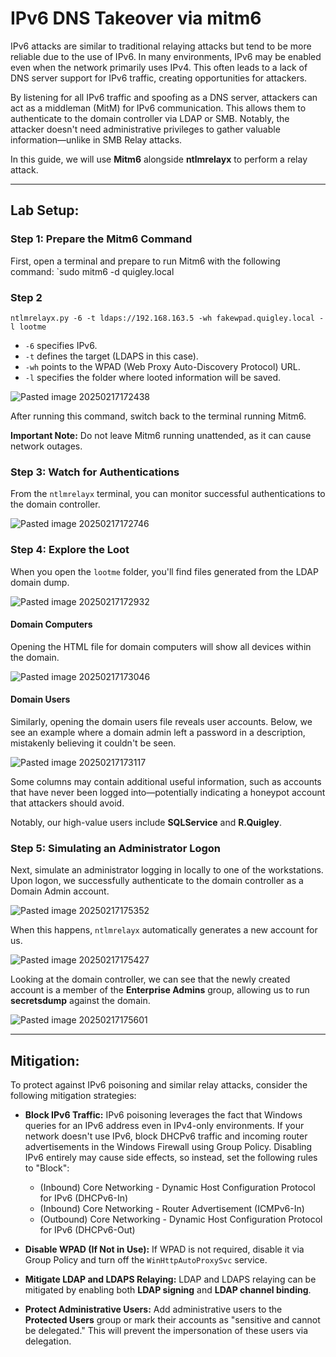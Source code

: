 # IPv6 DNS Takeover via mitm6
IPv6 attacks are similar to traditional relaying attacks but tend to be more reliable due to the use of IPv6. In many environments, IPv6 may be enabled even when the network primarily uses IPv4. This often leads to a lack of DNS server support for IPv6 traffic, creating opportunities for attackers.

By listening for all IPv6 traffic and spoofing as a DNS server, attackers can act as a middleman (MitM) for IPv6 communication. This allows them to authenticate to the domain controller via LDAP or SMB. Notably, the attacker doesn't need administrative privileges to gather valuable information—unlike in SMB Relay attacks.

In this guide, we will use **Mitm6** alongside **ntlmrelayx** to perform a relay attack.

---

## **Lab Setup:**
### Step 1: Prepare the Mitm6 Command
First, open a terminal and prepare to run Mitm6 with the following command: `sudo mitm6 -d quigley.local

### Step 2

`ntlmrelayx.py -6 -t ldaps://192.168.163.5 -wh fakewpad.quigley.local -l lootme`

- `-6` specifies IPv6.
- `-t` defines the target (LDAPS in this case).
- `-wh` points to the WPAD (Web Proxy Auto-Discovery Protocol) URL.
- `-l` specifies the folder where looted information will be saved.

![Pasted image 20250217172438](https://github.com/user-attachments/assets/43df7b27-cfe5-4f35-a38f-7449d8bf49cb)


After running this command, switch back to the terminal running Mitm6.

**Important Note:** Do not leave Mitm6 running unattended, as it can cause network outages.

### Step 3: Watch for Authentications

From the `ntlmrelayx` terminal, you can monitor successful authentications to the domain controller.

![Pasted image 20250217172746](https://github.com/user-attachments/assets/9026fb37-5cf8-430d-9340-08ffffa12526)


### Step 4: Explore the Loot

When you open the `lootme` folder, you'll find files generated from the LDAP domain dump.

![Pasted image 20250217172932](https://github.com/user-attachments/assets/226700ed-0736-42c9-ba77-009996f0b00f)


#### Domain Computers

Opening the HTML file for domain computers will show all devices within the domain.

![Pasted image 20250217173046](https://github.com/user-attachments/assets/78987196-f9a2-4a9d-8cf6-512b90d3ca88)


#### Domain Users

Similarly, opening the domain users file reveals user accounts. Below, we see an example where a domain admin left a password in a description, mistakenly believing it couldn't be seen.

![Pasted image 20250217173117](https://github.com/user-attachments/assets/2debf6c7-0e12-4f4d-a8b3-5e0dd63f6094)


Some columns may contain additional useful information, such as accounts that have never been logged into—potentially indicating a honeypot account that attackers should avoid.

Notably, our high-value users include **SQLService** and **R.Quigley**.

### Step 5: Simulating an Administrator Logon

Next, simulate an administrator logging in locally to one of the workstations. Upon logon, we successfully authenticate to the domain controller as a Domain Admin account.

![Pasted image 20250217175352](https://github.com/user-attachments/assets/e7540563-50b6-4269-aec0-d804a85ea30f)

When this happens, `ntlmrelayx` automatically generates a new account for us.

![Pasted image 20250217175427](https://github.com/user-attachments/assets/b08e4ad3-198c-439b-8ffd-e533a0298543)


Looking at the domain controller, we can see that the newly created account is a member of the **Enterprise Admins** group, allowing us to run **secretsdump** against the domain.

![Pasted image 20250217175601](https://github.com/user-attachments/assets/9374e1f9-043b-4722-8de9-66b79dff8ff7)


---

## **Mitigation:**

To protect against IPv6 poisoning and similar relay attacks, consider the following mitigation strategies:

- **Block IPv6 Traffic:** IPv6 poisoning leverages the fact that Windows queries for an IPv6 address even in IPv4-only environments. If your network doesn't use IPv6, block DHCPv6 traffic and incoming router advertisements in the Windows Firewall using Group Policy. Disabling IPv6 entirely may cause side effects, so instead, set the following rules to "Block":
    
    - (Inbound) Core Networking - Dynamic Host Configuration Protocol for IPv6 (DHCPv6-In)
    - (Inbound) Core Networking - Router Advertisement (ICMPv6-In)
    - (Outbound) Core Networking - Dynamic Host Configuration Protocol for IPv6 (DHCPv6-Out)
- **Disable WPAD (If Not in Use):** If WPAD is not required, disable it via Group Policy and turn off the `WinHttpAutoProxySvc` service.
    
- **Mitigate LDAP and LDAPS Relaying:** LDAP and LDAPS relaying can be mitigated by enabling both **LDAP signing** and **LDAP channel binding**.
    
- **Protect Administrative Users:** Add administrative users to the **Protected Users** group or mark their accounts as "sensitive and cannot be delegated." This will prevent the impersonation of these users via delegation.
